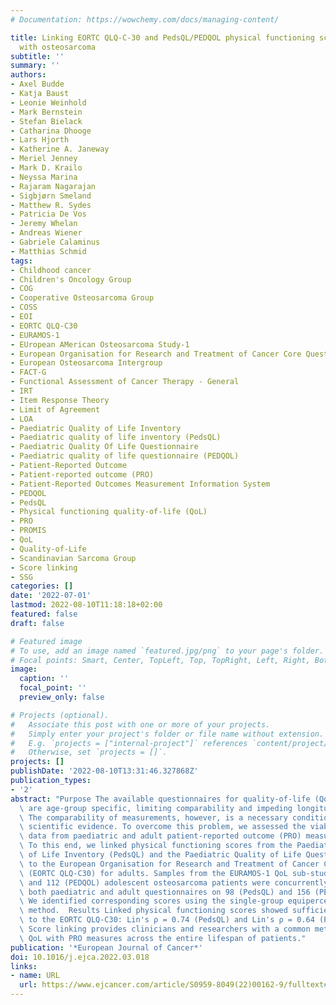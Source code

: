 ```yaml
---
# Documentation: https://wowchemy.com/docs/managing-content/

title: Linking EORTC QLQ-C-30 and PedsQL/PEDQOL physical functioning scores in patients
  with osteosarcoma
subtitle: ''
summary: ''
authors:
- Axel Budde
- Katja Baust
- Leonie Weinhold
- Mark Bernstein
- Stefan Bielack
- Catharina Dhooge
- Lars Hjorth
- Katherine A. Janeway
- Meriel Jenney
- Mark D. Krailo
- Neyssa Marina
- Rajaram Nagarajan
- Sigbjørn Smeland
- Matthew R. Sydes
- Patricia De Vos
- Jeremy Whelan
- Andreas Wiener
- Gabriele Calaminus
- Matthias Schmid
tags:
- Childhood cancer
- Children's Oncology Group
- COG
- Cooperative Osteosarcoma Group
- COSS
- EOI
- EORTC QLQ-C30
- EURAMOS-1
- EUropean AMerican Osteosarcoma Study-1
- European Organisation for Research and Treatment of Cancer Core Questionnaire
- European Osteosarcoma Intergroup
- FACT-G
- Functional Assessment of Cancer Therapy - General
- IRT
- Item Response Theory
- Limit of Agreement
- LOA
- Paediatric Quality of Life Inventory
- Paediatric quality of life inventory (PedsQL)
- Paediatric Quality Of Life Questionnaire
- Paediatric quality of life questionnaire (PEDQOL)
- Patient-Reported Outcome
- Patient-reported outcome (PRO)
- Patient-Reported Outcomes Measurement Information System
- PEDQOL
- PedsQL
- Physical functioning quality-of-life (QoL)
- PRO
- PROMIS
- QoL
- Quality-of-Life
- Scandinavian Sarcoma Group
- Score linking
- SSG
categories: []
date: '2022-07-01'
lastmod: 2022-08-10T11:18:18+02:00
featured: false
draft: false

# Featured image
# To use, add an image named `featured.jpg/png` to your page's folder.
# Focal points: Smart, Center, TopLeft, Top, TopRight, Left, Right, BottomLeft, Bottom, BottomRight.
image:
  caption: ''
  focal_point: ''
  preview_only: false

# Projects (optional).
#   Associate this post with one or more of your projects.
#   Simply enter your project's folder or file name without extension.
#   E.g. `projects = ["internal-project"]` references `content/project/deep-learning/index.md`.
#   Otherwise, set `projects = []`.
projects: []
publishDate: '2022-08-10T13:31:46.327868Z'
publication_types:
- '2'
abstract: "Purpose The available questionnaires for quality-of-life (QoL) assessments\
  \ are age-group specific, limiting comparability and impeding longitudinal analyses.\
  \ The comparability of measurements, however, is a necessary condition for gaining\
  \ scientific evidence. To overcome this problem, we assessed the viability of harmonising\
  \ data from paediatric and adult patient-reported outcome (PRO) measures.  Method\
  \ To this end, we linked physical functioning scores from the Paediatric Quality\
  \ of Life Inventory (PedsQL) and the Paediatric Quality of Life Questionnaire (PEDQOL)\
  \ to the European Organisation for Research and Treatment of Cancer Core Questionnaire\
  \ (EORTC QLQ-C30) for adults. Samples from the EURAMOS-1 QoL sub-study of 75 (PedsQL)\
  \ and 112 (PEDQOL) adolescent osteosarcoma patients were concurrently administered\
  \ both paediatric and adult questionnaires on 98 (PedsQL) and 156 (PEDQOL) occasions.\
  \ We identified corresponding scores using the single-group equipercentile linking\
  \ method.  Results Linked physical functioning scores showed sufficient concordance\
  \ to the EORTC QLQ-C30: Lin's ρ = 0.74 (PedsQL) and Lin's ρ = 0.64 (PEDQOL).  Conclusion\
  \ Score linking provides clinicians and researchers with a common metric for assessing\
  \ QoL with PRO measures across the entire lifespan of patients."
publication: '*European Journal of Cancer*'
doi: 10.1016/j.ejca.2022.03.018
links:
- name: URL
  url: https://www.ejcancer.com/article/S0959-8049(22)00162-9/fulltext#%20
---
```

